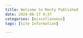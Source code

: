 ```yaml
---
title: Welcome to Monty Published
date: 2024-06-17 9:37
categories: [miscellaneous]
tags: [Site Information]

---
```







